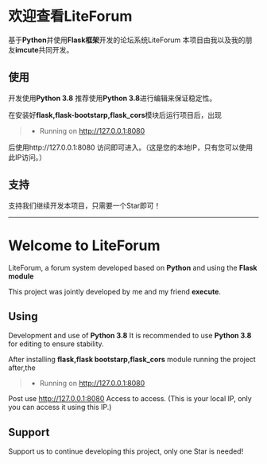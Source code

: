 # 欢迎查看LiteForum

基于**Python**并使用**Flask框架**开发的论坛系统LiteForum
本项目由我以及我的朋友**imcute**共同开发。

## 使用

开发使用**Python 3.8**
推荐使用**Python 3.8**进行编辑来保证稳定性。

在安装好**flask,flask-bootstarp,flask_cors**模块后运行项目后，出现

>   * Running on http://127.0.0.1:8080
    
后使用http://127.0.0.1:8080 访问即可进入。（这是您的本地IP，只有您可以使用此IP访问。）

##  支持

支持我们继续开发本项目，只需要一个Star即可！

------------

# Welcome to LiteForum

LiteForum, a forum system developed based on **Python** and using the **Flask module**

This project was jointly developed by me and my friend **execute**.

## Using

Development and use of **Python 3.8**
It is recommended to use **Python 3.8** for editing to ensure stability.

After installing **flask,flask bootstarp,flask_cors** module running the project after,the

>   * Running on http://127.0.0.1:8080

Post use http://127.0.0.1:8080 Access to access. (This is your local IP, only you can access it using this IP.)

## Support

Support us to continue developing this project, only one Star is needed!



